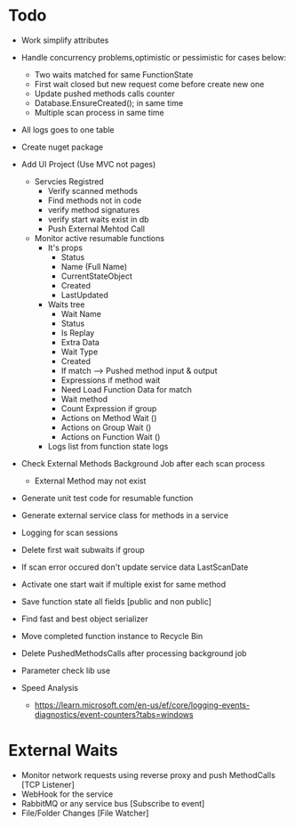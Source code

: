 ﻿# Todo
* Work simplify attributes
* Handle concurrency problems,optimistic or pessimistic for cases below:
	* Two waits matched for same FunctionState
	* First wait closed but new request come before create new one
	* Update pushed methods calls counter
	* Database.EnsureCreated(); in same time
	* Multiple scan process in same time
* All logs goes to one table
* Create nuget package


* Add UI Project (Use MVC not pages)
	* Servcies Registred
		* Verify scanned methods 
		* Find methods not in code
		* verify method signatures
		* verify start waits exist in db
		* Push External Mehtod Call
	* Monitor active resumable functions
		* It's props 
			* Status
			* Name (Full Name)
			* CurrentStateObject
			* Created
			* LastUpdated
		* Waits tree
			* Wait Name
			* Status
			* Is Replay
			* Extra Data
			* Wait Type
			* Created
			* If match --> Pushed method input & output
			* Expressions if method wait
			* Need Load Function Data for match
			* Wait method
			* Count Expression if group
			* Actions on Method Wait ()
			* Actions on Group Wait ()
			* Actions on Function Wait ()
		* Logs list from function state logs

* Check External Methods Background Job after each scan process
	* External Method may not exist


* Generate unit test code for resumable function
* Generate external service class for methods in a service
		
* Logging for scan sessions

* Delete first wait subwaits if group
* If scan error occured don't update service data LastScanDate




* Activate one start wait if multiple exist for same method









* Save function state all fields [public and non public]
* Find fast and best object serializer
* Move completed function instance to Recycle Bin
* Delete PushedMethodsCalls after processing background job
* Parameter check lib use



* Speed Analysis	
	* https://learn.microsoft.com/en-us/ef/core/logging-events-diagnostics/event-counters?tabs=windows


# External Waits 
* Monitor network requests using reverse proxy and push MethodCalls [TCP Listener]
* WebHook for the service
* RabbitMQ or any service bus [Subscribe to event]
* File/Folder Changes [File Watcher]

